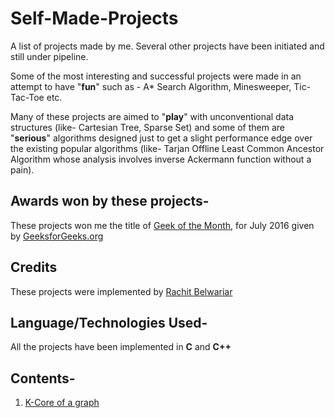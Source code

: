 # Self-Made-Projects
A list of projects made by me. Several other projects have been initiated and still under pipeline.

Some of the most interesting and successful projects were made in an attempt to have "**fun**" such as - A* Search Algorithm, Minesweeper, Tic-Tac-Toe etc.

Many of these projects are aimed to "**play**" with unconventional data structures (like- Cartesian Tree, Sparse Set) and some of them are "**serious**" algorithms designed just to get a slight performance edge over the existing popular algorithms (like- Tarjan Offline Least Common Ancestor Algorithm whose analysis involves inverse Ackermann function without a pain).


## Awards won by these projects-

These projects won me the title of [Geek of the Month](http://www.geeksforgeeks.org/geek-of-the-month/), for July 2016 given by [GeeksforGeeks.org](http://www.geeksforgeeks.org/)


## Credits

These projects were implemented by [Rachit Belwariar](https://in.linkedin.com/in/rachit-belwariar-a23229ab)


## Language/Technologies Used-

All the projects have been implemented in **C** and **C++**


## Contents-

1. [K-Core of a graph](https://github.com/gbelwariar/Self-Made-Projects/tree/master/K-Core-of-a-graph)
